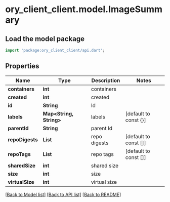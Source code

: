 # ory_client_client.model.ImageSummary

## Load the model package
```dart
import 'package:ory_client_client/api.dart';
```

## Properties
Name | Type | Description | Notes
------------ | ------------- | ------------- | -------------
**containers** | **int** | containers | 
**created** | **int** | created | 
**id** | **String** | Id | 
**labels** | **Map<String, String>** | labels | [default to const {}]
**parentId** | **String** | parent Id | 
**repoDigests** | **List<String>** | repo digests | [default to const []]
**repoTags** | **List<String>** | repo tags | [default to const []]
**sharedSize** | **int** | shared size | 
**size** | **int** | size | 
**virtualSize** | **int** | virtual size | 

[[Back to Model list]](../README.md#documentation-for-models) [[Back to API list]](../README.md#documentation-for-api-endpoints) [[Back to README]](../README.md)


